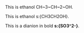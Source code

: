 This is ethanol CH~3~CH~2~OH.

This is ethanol s:{CH3CH2OH}.

This is a dianion in bold **s:{SO3^2-}**.